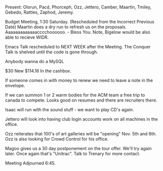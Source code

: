 Present:  Olorun, Pacd, Phorceph, Ozz, Jettero, Camber, Maartin, Tmiley, Gebedo, Rattles, Zaphod, Jeremy. </p><p>
</p><p>
Budget Meeting, 1:30 Saturday. (Rescheduled from the Incorrect Previous Date) Maartin does a dry run to refresh us on the proposals. Aaaaaaaaaaaaacccchoooooo. - Bless You.  Note, Bigelow would be also able to recieve WIDR. </p><p>
Emacs Talk rescheduled to NEXT WEEK after the Meeting. The Conquer Talk is shelved until the code is gone through.   </p><p>
Anybody wanna do a MySQL </p><p>
$30 New $114.16 In the cashbox. </p><p>
If someone comes in with money to renew we need to leave a note in the envelope. </p><p>
If we can summon 1 or 2 warm bodies for the ACM team a free trip to canada to compete.  Looks good on resumes and there are recruiters there. </p><p>
Isaac will run with the sound stuff - we want to play CD's again. </p><p>
Jettero will look into having club login accounts work on all machines in the office. </p><p>
Ozz reiterates that 100's of art galleries will be "opening" Nov. 5th and 6th.  Ozz is also looking for Crowd Control for his office. </p><p>
Magoo gives us a 30 day postponement on the tour offer.  We'll try again later.  Once again that's "Unitrac".  Talk to Trenary for more contact. </p><p>
Meeting Adjourned 6:45. </p><p>
</p><p>
</p><p>
</p>
